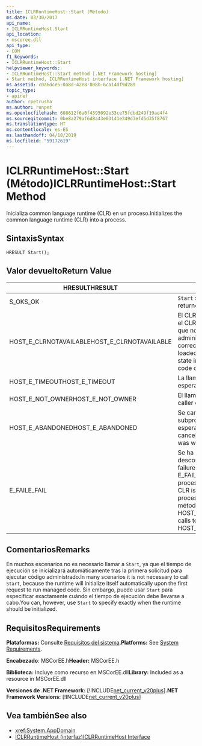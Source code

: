 ```yaml
---
title: ICLRRuntimeHost::Start (Método)
ms.date: 03/30/2017
api_name:
- ICLRRuntimeHost.Start
api_location:
- mscoree.dll
api_type:
- COM
f1_keywords:
- ICLRRuntimeHost::Start
helpviewer_keywords:
- ICLRRuntimeHost::Start method [.NET Framework hosting]
- Start method, ICLRRuntimeHost interface [.NET Framework hosting]
ms.assetid: c0a6dce5-0a8d-42e8-808b-6ca14df9d289
topic_type:
- apiref
author: rpetrusha
ms.author: ronpet
ms.openlocfilehash: 608612f6a0f4395092e33ce75fdbd249f19ae4f4
ms.sourcegitcommit: 0be8a279af6d8a43e03141e349d3efd5d35f8767
ms.translationtype: HT
ms.contentlocale: es-ES
ms.lasthandoff: 04/18/2019
ms.locfileid: "59172619"
---
```

# <a name="iclrruntimehoststart-method"></a><span data-ttu-id="1df25-102">ICLRRuntimeHost::Start (Método)</span><span class="sxs-lookup"><span data-stu-id="1df25-102">ICLRRuntimeHost::Start Method</span></span>
<span data-ttu-id="1df25-103">Inicializa common language runtime (CLR) en un proceso.</span><span class="sxs-lookup"><span data-stu-id="1df25-103">Initializes the common language runtime (CLR) into a process.</span></span>  
  
## <a name="syntax"></a><span data-ttu-id="1df25-104">Sintaxis</span><span class="sxs-lookup"><span data-stu-id="1df25-104">Syntax</span></span>  
  
```  
HRESULT Start();  
```  
  
## <a name="return-value"></a><span data-ttu-id="1df25-105">Valor devuelto</span><span class="sxs-lookup"><span data-stu-id="1df25-105">Return Value</span></span>  
  
|<span data-ttu-id="1df25-106">HRESULT</span><span class="sxs-lookup"><span data-stu-id="1df25-106">HRESULT</span></span>|<span data-ttu-id="1df25-107">Descripción</span><span class="sxs-lookup"><span data-stu-id="1df25-107">Description</span></span>|  
|-------------|-----------------|  
|<span data-ttu-id="1df25-108">S_OK</span><span class="sxs-lookup"><span data-stu-id="1df25-108">S_OK</span></span>|<span data-ttu-id="1df25-109">`Start` se devolvió correctamente.</span><span class="sxs-lookup"><span data-stu-id="1df25-109">`Start` returned successfully.</span></span>|  
|<span data-ttu-id="1df25-110">HOST_E_CLRNOTAVAILABLE</span><span class="sxs-lookup"><span data-stu-id="1df25-110">HOST_E_CLRNOTAVAILABLE</span></span>|<span data-ttu-id="1df25-111">El CLR no se ha cargado en un proceso o el CLR se encuentra en un estado en el que no se puede ejecutar código administrado o procesar la llamada correctamente.</span><span class="sxs-lookup"><span data-stu-id="1df25-111">The CLR has not been loaded into a process, or the CLR is in a state in which it cannot run managed code or process the call successfully.</span></span>|  
|<span data-ttu-id="1df25-112">HOST_E_TIMEOUT</span><span class="sxs-lookup"><span data-stu-id="1df25-112">HOST_E_TIMEOUT</span></span>|<span data-ttu-id="1df25-113">La llamada ha agotado el tiempo de espera.</span><span class="sxs-lookup"><span data-stu-id="1df25-113">The call timed out.</span></span>|  
|<span data-ttu-id="1df25-114">HOST_E_NOT_OWNER</span><span class="sxs-lookup"><span data-stu-id="1df25-114">HOST_E_NOT_OWNER</span></span>|<span data-ttu-id="1df25-115">El llamador no posee el bloqueo.</span><span class="sxs-lookup"><span data-stu-id="1df25-115">The caller does not own the lock.</span></span>|  
|<span data-ttu-id="1df25-116">HOST_E_ABANDONED</span><span class="sxs-lookup"><span data-stu-id="1df25-116">HOST_E_ABANDONED</span></span>|<span data-ttu-id="1df25-117">Se canceló un evento mientras un subproceso bloqueado o fibra estaba esperando en ella.</span><span class="sxs-lookup"><span data-stu-id="1df25-117">An event was canceled while a blocked thread or fiber was waiting on it.</span></span>|  
|<span data-ttu-id="1df25-118">E_FAIL</span><span class="sxs-lookup"><span data-stu-id="1df25-118">E_FAIL</span></span>|<span data-ttu-id="1df25-119">Se ha producido un error irrecuperable desconocido.</span><span class="sxs-lookup"><span data-stu-id="1df25-119">An unknown catastrophic failure occurred.</span></span> <span data-ttu-id="1df25-120">Si el método devuelve E_FAIL, CLR ya no es utilizable dentro del proceso.</span><span class="sxs-lookup"><span data-stu-id="1df25-120">If a method returns E_FAIL, the CLR is no longer usable within the process.</span></span> <span data-ttu-id="1df25-121">Las llamadas posteriores a métodos de hospedaje devuelven HOST_E_CLRNOTAVAILABLE.</span><span class="sxs-lookup"><span data-stu-id="1df25-121">Subsequent calls to hosting methods return HOST_E_CLRNOTAVAILABLE.</span></span>|  
  
## <a name="remarks"></a><span data-ttu-id="1df25-122">Comentarios</span><span class="sxs-lookup"><span data-stu-id="1df25-122">Remarks</span></span>  
 <span data-ttu-id="1df25-123">En muchos escenarios no es necesario llamar a `Start`, ya que el tiempo de ejecución se inicializará automáticamente tras la primera solicitud para ejecutar código administrado.</span><span class="sxs-lookup"><span data-stu-id="1df25-123">In many scenarios it is not necessary to call `Start`, because the runtime will initialize itself automatically upon the first request to run managed code.</span></span> <span data-ttu-id="1df25-124">Sin embargo, puede usar `Start` para especificar exactamente cuándo el tiempo de ejecución debe llevarse a cabo.</span><span class="sxs-lookup"><span data-stu-id="1df25-124">You can, however, use `Start` to specify exactly when the runtime should be initialized.</span></span>  
  
## <a name="requirements"></a><span data-ttu-id="1df25-125">Requisitos</span><span class="sxs-lookup"><span data-stu-id="1df25-125">Requirements</span></span>  
 <span data-ttu-id="1df25-126">**Plataformas:** Consulte [Requisitos del sistema](../../../../docs/framework/get-started/system-requirements.md).</span><span class="sxs-lookup"><span data-stu-id="1df25-126">**Platforms:** See [System Requirements](../../../../docs/framework/get-started/system-requirements.md).</span></span>  
  
 <span data-ttu-id="1df25-127">**Encabezado**: MSCorEE.h</span><span class="sxs-lookup"><span data-stu-id="1df25-127">**Header:** MSCorEE.h</span></span>  
  
 <span data-ttu-id="1df25-128">**Biblioteca:** Incluye como recurso en MSCorEE.dll</span><span class="sxs-lookup"><span data-stu-id="1df25-128">**Library:** Included as a resource in MSCorEE.dll</span></span>  
  
 <span data-ttu-id="1df25-129">**Versiones de .NET Framework:** [!INCLUDE[net_current_v20plus](../../../../includes/net-current-v20plus-md.md)]</span><span class="sxs-lookup"><span data-stu-id="1df25-129">**.NET Framework Versions:** [!INCLUDE[net_current_v20plus](../../../../includes/net-current-v20plus-md.md)]</span></span>  
  
## <a name="see-also"></a><span data-ttu-id="1df25-130">Vea también</span><span class="sxs-lookup"><span data-stu-id="1df25-130">See also</span></span>

- <xref:System.AppDomain>
- [<span data-ttu-id="1df25-131">ICLRRuntimeHost (interfaz)</span><span class="sxs-lookup"><span data-stu-id="1df25-131">ICLRRuntimeHost Interface</span></span>](../../../../docs/framework/unmanaged-api/hosting/iclrruntimehost-interface.md)
